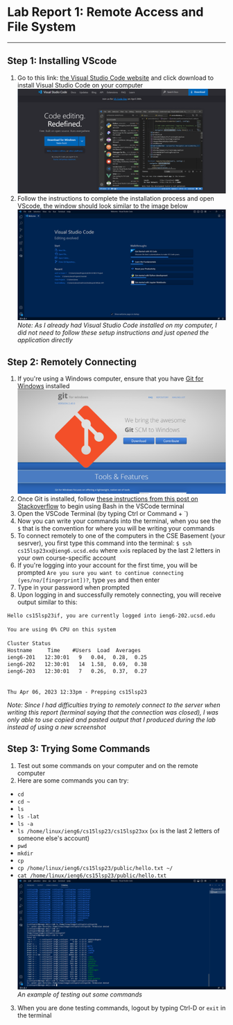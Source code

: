 # Lab Report 1: Remote Access and File System
---
## Step 1: Installing VScode
1. Go to this link: [the Visual Studio Code website](https://code.visualstudio.com/) and click download to install Visual Studio Code on your computer
![VSCode Download Screen](VSCodeDownloadSS.png)
2. Follow the instructions to complete the installation process and open VScode, the window should look similar to the image below
![VSCode Welcome Screen](VSCodeSS.png)
*Note: As I already had Visual Studio Code installed on my computer, I did not need to follow these setup instructions and just opened the application directly*
## Step 2: Remotely Connecting
1. If you're using a Windows computer, ensure that you have [Git for Windows](https://gitforwindows.org/) installed
![Git for Windows Website](Git4WindowsSS.png)
2. Once Git is installed, follow [these instructions from this post on Stackoverflow](https://stackoverflow.com/questions/42606837/how-do-i-use-bash-on-windows-from-the-visual-studio-code-integrated-terminal/50527994#50527994) to begin using Bash in the VSCode terminal
3. Open the VSCode Terminal (by typing Ctrl or Command + \`) 
4. Now you can write your commands into the terminal, when you see the `$` that is the convention for where you will be writing your commands
5. To connect remotely to one of the computers in the CSE Basement (your sesrver), you first type this command into the terminal: `$ ssh cs15lsp23xx@ieng6.ucsd.edu` where `xx`is replaced by the last 2 letters in your own course-specific account
6. If you're logging into your account for the first time, you will be prompted `Are you sure you want to continue connecting (yes/no/[fingerprint])?`, type `yes` and then enter
7. Type in your password when prompted
8. Upon logging in and successfully remotely connecting, you will receive output similar to this:
```
Hello cs15lsp23if, you are currently logged into ieng6-202.ucsd.edu

You are using 0% CPU on this system

Cluster Status 
Hostname     Time    #Users  Load  Averages  
ieng6-201   12:30:01   9   0.04,  0.28,  0.25
ieng6-202   12:30:01   14  1.58,  0.69,  0.38
ieng6-203   12:30:01   7   0.26,  0.37,  0.27

 
Thu Apr 06, 2023 12:33pm - Prepping cs15lsp23
```
*Note: Since I had difficulties trying to remotely connect to the server when writing this report (terminal saying that the connection was closed), I was only able to use copied and pasted output that I produced during the lab instead of using a new screenshot*
## Step 3: Trying Some Commands
1. Test out some commands on your computer and on the remote computer
2. Here are some commands you can try:
* `cd`
* `cd ~`
* `ls`
* `ls -lat`
* `ls -a`
* `ls /home/linux/ieng6/cs15lsp23/cs15lsp23xx` (`xx` is the last 2 letters of someone else's account)
* `pwd`
* `mkdir`
* `cp`
* `cp /home/linux/ieng6/cs15lsp23/public/hello.txt ~/`
* `cat /home/linux/ieng6/cs15lsp23/public/hello.txt`
![Testing Commands](TestingCommandsSS.png)
*An example of testing out some commands*
3. When you are done testing commands, logout by typing Ctrl-D or `exit` in the terminal



